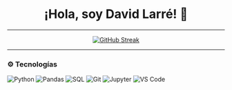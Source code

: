<h1 align="center">¡Hola, soy David Larré! 👋</h1>

---

<p align="center">
  <a href="https://git.io/streak-stats">
    <img src="https://streak-stats.demolab.com/?user=davidlarre&theme=dark" alt="GitHub Streak" />
  </a>
</p>

---

### ⚙️ Tecnologías <br>

![Python](https://img.shields.io/badge/-Python-3776AB?style=flat&logo=python&logoColor=white)
![Pandas](https://img.shields.io/badge/-Pandas-150458?style=flat&logo=pandas)
![SQL](https://img.shields.io/badge/-SQL-4479A1?style=flat&logo=mysql&logoColor=white)
![Git](https://img.shields.io/badge/-Git-F05032?style=flat&logo=git&logoColor=white)
![Jupyter](https://img.shields.io/badge/-Jupyter-F37626?style=flat&logo=jupyter&logoColor=white)
![VS Code](https://img.shields.io/badge/-VS%20Code-007ACC?style=flat&logo=visual-studio-code&logoColor=white)

